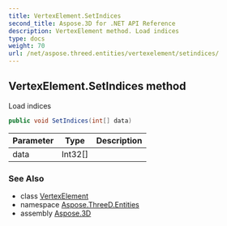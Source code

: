 ```yaml
---
title: VertexElement.SetIndices
second_title: Aspose.3D for .NET API Reference
description: VertexElement method. Load indices
type: docs
weight: 70
url: /net/aspose.threed.entities/vertexelement/setindices/
---
```

## VertexElement.SetIndices method

Load indices

```csharp
public void SetIndices(int[] data)
```

| Parameter | Type | Description |
| --- | --- | --- |
| data | Int32[] |  |

### See Also

* class [VertexElement](../)
* namespace [Aspose.ThreeD.Entities](../../vertexelement/)
* assembly [Aspose.3D](../../../)


